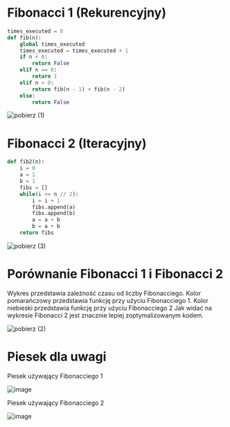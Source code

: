 # Fibonacci 1 (Rekurencyjny)
```py
times_executed = 0
def fib(n):
    global times_executed
    times_executed = times_executed + 1
    if n < 0:
        return False
    elif n == 0:
        return 1
    elif n > 0:
        return fib(n - 1) + fib(n - 2)
    else:
        return False
```

![pobierz (1)](https://user-images.githubusercontent.com/117569921/200168266-83a43a45-1c03-4a68-87bb-b516401d44b2.png)



# Fibonacci 2 (Iteracyjny)
```py
def fib2(n):
    i = 0
    a = 1
    b = 1
    fibs = []
    while(i <= n // 2):
        i = i + 1
        fibs.append(a)
        fibs.append(b)
        a = a + b
        b = a + b
    return fibs
```


![pobierz (3)](https://user-images.githubusercontent.com/117569921/200168964-7fec88a5-72c8-40f1-9da7-80ca487dedb3.png)



# Porównanie Fibonacci 1 i Fibonacci 2

Wykres przedstawia zależność czasu od liczby Fibonacciego.
Kolor pomarańczowy przedstawia funkcję przy użyciu Fibonacciego 1.
Kolor niebieski przedstawia funkcję przy użyciu Fibonacciego 2
Jak widać na wykresie Fibonacci 2 jest znacznie lepiej zoptymalizowanym kodem.

![pobierz (2)](https://user-images.githubusercontent.com/117569921/200168319-ad1cc62b-24f4-4e27-b00a-3158bf84e545.png)


# Piesek dla uwagi
Piesek używający Fibonacciego 1


![image](https://user-images.githubusercontent.com/117569921/200168638-f777b2ad-4a50-4dd6-8b12-c17277439674.png)


Piesek używający Fibonacciego 2


![image](https://user-images.githubusercontent.com/117569921/200168789-138300d6-49c8-4716-a4eb-67352b65b367.png)
